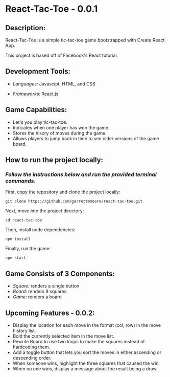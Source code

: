 # **React-Tac-Toe - 0.0.1**

## **Description:**
React-Tac-Toe is a simple tic-tac-toe game bootstrapped with Create React App.

This project is based off of Facebook's React tutorial.

## **Development Tools:**

- _Languages:_ Javascipt, HTML, and CSS

- _Frameworks:_ React.js

## **Game Capabilities:**
- Let's you play tic-tac-toe.
- Indicates when one player has won the game.
- Stores the hisory of moves during the game.
- Allows players to jump back in time to see older versions of the game board.

## **How to run the project locally:**

### _Follow the instructions below and run the provided terminal commands_.
First, copy the repository and clone the project locally:
```
git clone https://github.com/garrettmmoore/react-tac-toe.git
```
Next, move into the project directory:
```
cd react-tac-toe
```
Then, install node dependencies:
```
npm install
```
Finally, run the game:
```
npm start
```

## **Game Consists of 3 Components:**
- _Square:_ renders a single button
- _Board:_ renders 9 squares
- _Game:_ renders a board

## **Upcoming Features - 0.0.2:**
- Display the location for each move in the format (col, row) in the move history list.
- Bold the currently selected item in the move list.
- Rewrite Board to use two loops to make the squares instead of hardcoding them.
- Add a toggle button that lets you sort the moves in either ascending or descending order.
- When someone wins, highlight the three squares that caused the win.
- When no one wins, display a message about the result being a draw.